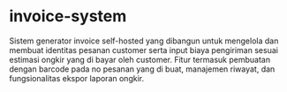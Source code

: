 # invoice-system
Sistem generator invoice self-hosted yang dibangun untuk mengelola dan membuat identitas pesanan customer serta input biaya pengiriman sesuai estimasi ongkir yang di bayar oleh customer. Fitur termasuk pembuatan dengan barcode pada no pesanan yang di buat, manajemen riwayat, dan fungsionalitas ekspor laporan ongkir.
